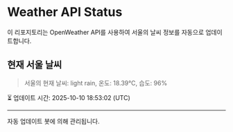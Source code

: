 
# Weather API Status

이 리포지토리는 OpenWeather API를 사용하여 서울의 날씨 정보를 자동으로 업데이트합니다.

## 현재 서울 날씨
> 서울의 현재 날씨: light rain, 온도: 18.39°C, 습도: 96%

⏳ 업데이트 시간: 2025-10-10 18:53:02 (UTC)

---
자동 업데이트 봇에 의해 관리됩니다.
